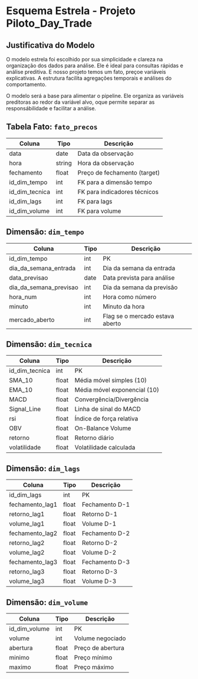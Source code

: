 
# Esquema Estrela - Projeto Piloto_Day_Trade

## Justificativa do Modelo
O modelo estrela foi escolhido por sua simplicidade e clareza na organização dos dados para análise. Ele é ideal para consultas rápidas e análise preditiva. E nosso projeto temos um fato, preçoe variáveis explicativas. 
A estrutura facilita agregações temporais e análises do comportamento.

O modelo será a base para alimentar o pipeline. Ele organiza as variáveis preditoras ao redor da variável alvo, oque permite separar as responsábilidade e facilitar a análise.

## Tabela Fato: `fato_precos`
| Coluna        | Tipo     | Descrição                         |
|---------------|----------|-----------------------------------|
| data          | date     | Data da observação                |
| hora          | string   | Hora da observação                |
| fechamento    | float    | Preço de fechamento (target)     |
| id_dim_tempo  | int      | FK para a dimensão tempo         |
| id_dim_tecnica| int      | FK para indicadores técnicos     |
| id_dim_lags   | int      | FK para lags                     |
| id_dim_volume | int      | FK para volume                   |

## Dimensão: `dim_tempo`
| Coluna                | Tipo   | Descrição                       |
|------------------------|--------|---------------------------------|
| id_dim_tempo          | int    | PK                              |
| dia_da_semana_entrada | int    | Dia da semana da entrada        |
| data_previsao         | date   | Data prevista para análise      |
| dia_da_semana_previsao| int    | Dia da semana da previsão       |
| hora_num              | int    | Hora como número                |
| minuto                | int    | Minuto da hora                  |
| mercado_aberto        | int    | Flag se o mercado estava aberto |

## Dimensão: `dim_tecnica`
| Coluna        | Tipo     | Descrição                        |
|---------------|----------|----------------------------------|
| id_dim_tecnica| int      | PK                               |
| SMA_10        | float    | Média móvel simples (10)         |
| EMA_10        | float    | Média móvel exponencial (10)     |
| MACD          | float    | Convergência/Divergência         |
| Signal_Line   | float    | Linha de sinal do MACD           |
| rsi           | float    | Índice de força relativa         |
| OBV           | float    | On-Balance Volume                |
| retorno       | float    | Retorno diário                   |
| volatilidade  | float    | Volatilidade calculada           |

## Dimensão: `dim_lags`
| Coluna            | Tipo   | Descrição                     |
|-------------------|--------|-------------------------------|
| id_dim_lags       | int    | PK                            |
| fechamento_lag1   | float  | Fechamento D-1                |
| retorno_lag1      | float  | Retorno D-1                   |
| volume_lag1       | float  | Volume D-1                    |
| fechamento_lag2   | float  | Fechamento D-2                |
| retorno_lag2      | float  | Retorno D-2                   |
| volume_lag2       | float  | Volume D-2                    |
| fechamento_lag3   | float  | Fechamento D-3                |
| retorno_lag3      | float  | Retorno D-3                   |
| volume_lag3       | float  | Volume D-3                    |

## Dimensão: `dim_volume`
| Coluna         | Tipo   | Descrição              |
|----------------|--------|------------------------|
| id_dim_volume  | int    | PK                     |
| volume         | int    | Volume negociado       |
| abertura       | float  | Preço de abertura      |
| minimo         | float  | Preço mínimo           |
| maximo         | float  | Preço máximo           |

